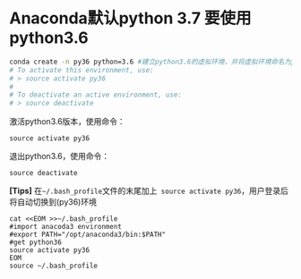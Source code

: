 # Anaconda默认python 3.7 要使用 python3.6
```bash 
conda create -n py36 python=3.6 #建立python3.6的虚拟环境，并将虚拟环境命名为py36
# To activate this environment, use:
# > source activate py36
#
# To deactivate an active environment, use:
# > source deactivate
```

激活python3.6版本，使用命令：
```
source activate py36
```
退出python3.6，使用命令：
```
source deactivate
```

**[Tips]**
在`~/.bash_profile`文件的末尾加上` source activate py36`，用户登录后将自动切换到(py36)环境  
```
cat <<EOM >>~/.bash_profile
#import anacoda3 environment
#export PATH="/opt/anaconda3/bin:$PATH"
#get python36
source activate py36
EOM
source ~/.bash_profile
```